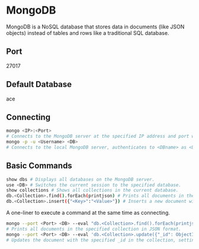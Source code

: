 # MongoDB
MongoDB is a NoSQL database that stores data in documents (like JSON objects) instead of tables and rows like a traditional SQL database.

## Port
27017

## Default Database
ace

## Connecting
```bash
mongo <IP>:<Port>
# Connects to the MongoDB server at the specified IP address and port without authentication.
mongo -p -u <Username> <DB>
# Connects to the local MongoDB server, authenticates to <DBname> as <Username>, and prompts for the password.
```

## Basic Commands
```bash
show dbs # Displays all databases on the MongoDB server.
use <DB> # Switches the current session to the specified database.
show collections # Shows all collections in the current database.
db.<Collection>.find().forEach(printjson) # Prints all documents in the specified collection in JSON format.
db.<Collection>.insert({"<Key>":"<Value>"}) # Inserts a new document with the given key-value pair into the specified collection.
```
A one-liner to execute a command at the same time as connecting.
```bash
mongo --port <Port> <DB> --eval "db.<Collection>.find().forEach(printjson)";
# Prints all documents in the specified collection in JSON format.
mongo --port <Port> <DB> --eval 'db.<Collection>.update({"_id": ObjectId("<ObjectID>")}, {$set: {"<Key>": "<Value>"}})'
# Updates the document with the specified _id in the collection, setting <Key> to <Value>.
```
